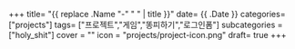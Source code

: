 +++
title= "{{ replace .Name "-" " " | title }}"
date= {{ .Date }}
categories= ["projects"]
tags= ["프로젝트","게임","똥피하기","로그인폼"]
subcategories = ["holy_shit"]
cover = ""
icon = "projects/project-icon.png"
draft= true
+++